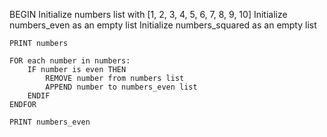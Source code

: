 BEGIN
    Initialize numbers list with [1, 2, 3, 4, 5, 6, 7, 8, 9, 10]
    Initialize numbers_even as an empty list
    Initialize numbers_squared as an empty list
    
    PRINT numbers
    
    FOR each number in numbers:
        IF number is even THEN
            REMOVE number from numbers list
            APPEND number to numbers_even list
        ENDIF
    ENDFOR
    
    PRINT numbers_even